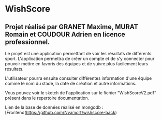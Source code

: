 # WishScore

## Projet réalisé par GRANET Maxime, MURAT Romain et COUDOUR Adrien en licence professionnel.

Le projet est une application permettant de voir les résultats de différents sport. 
L'application permettra de créer un compte et de s'y connecter pour pouvoir mettre en favoris des équipes et de suivre plus facilement leurs résultats.

L'utilisateur pourra ensuite consulter différentes information d'une équipe comme le nom du stade, la date de création et autre informations.

Vous pouvez voir le sketch de l'application sur le fichier "WishScoreV2.pdf" présent dans le repertoire documentation.


Lien de la base de données réalisé en mongodb : [Frontend(https://github.com/Nyamort/wishscore-back)